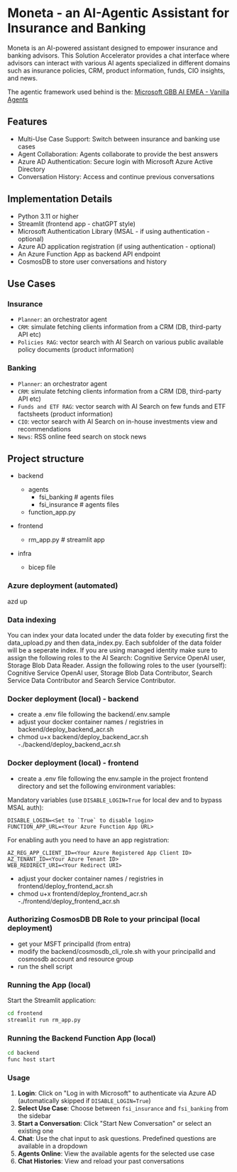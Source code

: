 # Moneta - an AI-Agentic Assistant for Insurance and Banking

Moneta is an AI-powered assistant designed to empower insurance and banking advisors. This Solution Accelerator provides a chat interface where advisors can interact with various AI agents specialized in different domains such as insurance policies, CRM, product information, funds, CIO insights, and news.

The agentic framework used behind is the:
[Microsoft GBB AI EMEA - Vanilla Agents](https://github.com/Azure-Samples/genai-vanilla-agents)

## Features

- Multi-Use Case Support: Switch between insurance and banking use cases
- Agent Collaboration: Agents collaborate to provide the best answers
- Azure AD Authentication: Secure login with Microsoft Azure Active Directory
- Conversation History: Access and continue previous conversations

## Implementation Details
- Python 3.11 or higher
- Streamlit (frontend app - chatGPT style)
- Microsoft Authentication Library (MSAL - if using authentication - optional)
- Azure AD application registration (if using authentication - optional)
- An Azure Function App as backend API endpoint
- CosmosDB to store user conversations and history

## Use Cases

### Insurance

- `Planner`: an orchestrator agent
- `CRM`: simulate fetching clients information from a CRM (DB, third-party API etc)
- `Policies RAG`: vector search with AI Search on various public available policy documents (product information)

### Banking

- `Planner`: an orchestrator agent
- `CRM`: simulate fetching clients information from a CRM (DB, third-party API etc)
- `Funds and ETF RAG`: vector search with AI Search on few funds and ETF factsheets (product information)
- `CIO`: vector search with AI Search on in-house investments view and recommendations
- `News`: RSS online feed search on stock news

## Project structure
- backend
  - agents
    - fsi_banking # agents files
    - fsi_insurance # agents files
  - function_app.py

- frontend
  - rm_app.py # streamlit app

- infra
  - bicep file


### Azure deployment (automated)
azd up

### Data indexing 
You can index your data located under the data folder by executing first the data_upload.py and then data_index.py.
Each subfolder of the data folder will be a seperate index. 
If you are using managed identity make sure to assign the following roles to the AI Search: Cognitive Service OpenAI user, Storage Blob Data Reader.
Assign the following roles to the user (yourself): Cognitive Service OpenAI user, Storage Blob Data Contributor, Search Service Data Contributor and Search Service Contributor. 

### Docker deployment (local) - backend

- create a .env file following the backend/.env.sample
- adjust your docker container names / registries in backend/deploy_backend_acr.sh 
- chmod u+x backend/deploy_backend_acr.sh 
-./backend/deploy_backend_acr.sh  

### Docker deployment (local) - frontend

- create a .env file following the env.sample in the project frontend directory and set the following environment variables: 

Mandatory variables (use `DISABLE_LOGIN=True` for local dev and to bypass MSAL auth):
```
DISABLE_LOGIN=<Set to `True` to disable login>
FUNCTION_APP_URL=<Your Azure Function App URL>
```

For enabling auth you need to have an app registration:
```
AZ_REG_APP_CLIENT_ID=<Your Azure Registered App Client ID>
AZ_TENANT_ID=<Your Azure Tenant ID>
WEB_REDIRECT_URI=<Your Redirect URI>
```

- adjust your docker container names / registries in frontend/deploy_frontend_acr.sh 
- chmod u+x frontend/deploy_frontend_acr.sh 
-./frontend/deploy_frontend_acr.sh 

### Authorizing CosmosDB DB Role to your principal (local deployment)
- get your MSFT principalId (from entra) 
- modify the backend/cosmosdb_cli_role.sh with your principalId and cosmosdb account and resource group
- run the shell script

### Running the App (local)

Start the Streamlit application:

```bash
cd frontend
streamlit run rm_app.py
```

### Running the Backend Function App (local)

```bash
cd backend
func host start
```

### Usage

1. **Login**: Click on "Log in with Microsoft" to authenticate via Azure AD (automatically skipped if `DISABLE_LOGIN=True`)
2. **Select Use Case**: Choose between `fsi_insurance` and `fsi_banking` from the sidebar
3. **Start a Conversation**: Click "Start New Conversation" or select an existing one
4. **Chat**: Use the chat input to ask questions. Predefined questions are available in a dropdown
5. **Agents Online**: View the available agents for the selected use case
6. **Chat Histories**: View and reload your past conversations
